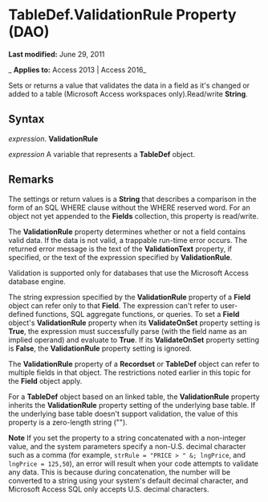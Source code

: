 
# TableDef.ValidationRule Property (DAO)

 **Last modified:** June 29, 2011

 _ **Applies to:** Access 2013 | Access 2016_

Sets or returns a value that validates the data in a field as it's changed or added to a table (Microsoft Access workspaces only).Read/write  **String**.


## Syntax

 _expression_. **ValidationRule**

 _expression_ A variable that represents a **TableDef** object.


## Remarks

The settings or return values is a  **String** that describes a comparison in the form of an SQL WHERE clause without the WHERE reserved word. For an object not yet appended to the **Fields** collection, this property is read/write.

The  **ValidationRule** property determines whether or not a field contains valid data. If the data is not valid, a trappable run-time error occurs. The returned error message is the text of the **ValidationText** property, if specified, or the text of the expression specified by **ValidationRule**.

Validation is supported only for databases that use the Microsoft Access database engine.

The string expression specified by the  **ValidationRule** property of a **Field** object can refer only to that **Field**. The expression can't refer to user-defined functions, SQL aggregate functions, or queries. To set a **Field** object's **ValidationRule** property when its **ValidateOnSet** property setting is **True**, the expression must successfully parse (with the field name as an implied operand) and evaluate to **True**. If its **ValidateOnSet** property setting is **False**, the **ValidationRule** property setting is ignored.

The  **ValidationRule** property of a **Recordset** or **TableDef** object can refer to multiple fields in that object. The restrictions noted earlier in this topic for the **Field** object apply.

For a  **TableDef** object based on an linked table, the **ValidationRule** property inherits the **ValidationRule** property setting of the underlying base table. If the underlying base table doesn't support validation, the value of this property is a zero-length string ("").


 **Note**  If you set the property to a string concatenated with a non-integer value, and the system parameters specify a non-U.S. decimal character such as a comma (for example,  `strRule = "PRICE > " &; lngPrice`, and  `lngPrice = 125,50`), an error will result when your code attempts to validate any data. This is because during concatenation, the number will be converted to a string using your system's default decimal character, and Microsoft Access SQL only accepts U.S. decimal characters.

